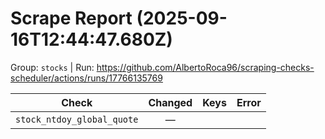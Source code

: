 # Scrape Report (2025-09-16T12:44:47.680Z)

Group: `stocks`  |  Run: https://github.com/AlbertoRoca96/scraping-checks-scheduler/actions/runs/17766135769

| Check | Changed | Keys | Error |
|---|:---:|:--|:--|
| `stock_ntdoy_global_quote` | — |  |  |
